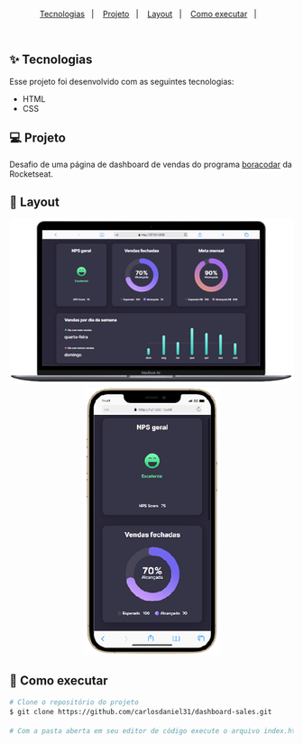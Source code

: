 <p align="center">
  <a href="#-tecnologias">Tecnologias</a>&nbsp;&nbsp;&nbsp;|&nbsp;&nbsp;&nbsp;
  <a href="#-projeto">Projeto</a>&nbsp;&nbsp;&nbsp;|&nbsp;&nbsp;&nbsp;
  <a href="#-layout">Layout</a>&nbsp;&nbsp;&nbsp;|&nbsp;&nbsp;&nbsp;
  <a href="#-como-executar">Como executar</a>&nbsp;&nbsp;&nbsp;|&nbsp;&nbsp;&nbsp;
</p>
<br>

## ✨ Tecnologias

Esse projeto foi desenvolvido com as seguintes tecnologias:

- HTML
- CSS

## 💻 Projeto

Desafio de uma página de dashboard de vendas do programa [boracodar](https://www.rocketseat.com.br/boracodar) da Rocketseat. 

## 🔖 Layout
<p align="center">
  <img src=".github/desktop-removebg-preview.png" alt="Versão desktop de um dashboard de vendas" /><br>
  <img src=".github/mobile-removebg-preview.png" alt="Versão mobile de um dashboard de vendas" />
</p>

## 🚀 Como executar
```bash
# Clone o repositório do projeto
$ git clone https://github.com/carlosdaniel31/dashboard-sales.git

# Com a pasta aberta em seu editor de código execute o arquivo index.html
````
